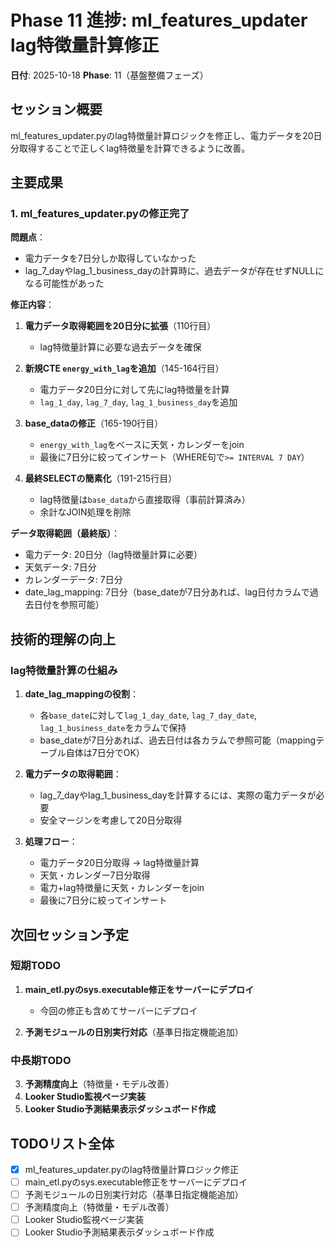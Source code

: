 # Phase 11 進捗: ml_features_updater lag特徴量計算修正

**日付**: 2025-10-18
**Phase**: 11（基盤整備フェーズ）

## セッション概要

ml_features_updater.pyのlag特徴量計算ロジックを修正し、電力データを20日分取得することで正しくlag特徴量を計算できるように改善。

## 主要成果

### 1. ml_features_updater.pyの修正完了

**問題点**：
- 電力データを7日分しか取得していなかった
- lag_7_dayやlag_1_business_dayの計算時に、過去データが存在せずNULLになる可能性があった

**修正内容**：
1. **電力データ取得範囲を20日分に拡張**（110行目）
   - lag特徴量計算に必要な過去データを確保

2. **新規CTE `energy_with_lag`を追加**（145-164行目）
   - 電力データ20日分に対して先にlag特徴量を計算
   - `lag_1_day`, `lag_7_day`, `lag_1_business_day`を追加

3. **base_dataの修正**（165-190行目）
   - `energy_with_lag`をベースに天気・カレンダーをjoin
   - 最後に7日分に絞ってインサート（WHERE句で`>= INTERVAL 7 DAY`）

4. **最終SELECTの簡素化**（191-215行目）
   - lag特徴量は`base_data`から直接取得（事前計算済み）
   - 余計なJOIN処理を削除

**データ取得範囲（最終版）**：
- 電力データ: 20日分（lag特徴量計算に必要）
- 天気データ: 7日分
- カレンダーデータ: 7日分
- date_lag_mapping: 7日分（base_dateが7日分あれば、lag日付カラムで過去日付を参照可能）

## 技術的理解の向上

### lag特徴量計算の仕組み

1. **date_lag_mappingの役割**：
   - 各`base_date`に対して`lag_1_day_date`, `lag_7_day_date`, `lag_1_business_date`をカラムで保持
   - base_dateが7日分あれば、過去日付は各カラムで参照可能（mappingテーブル自体は7日分でOK）

2. **電力データの取得範囲**：
   - lag_7_dayやlag_1_business_dayを計算するには、実際の電力データが必要
   - 安全マージンを考慮して20日分取得

3. **処理フロー**：
   - 電力データ20日分取得 → lag特徴量計算
   - 天気・カレンダー7日分取得
   - 電力+lag特徴量に天気・カレンダーをjoin
   - 最後に7日分に絞ってインサート

## 次回セッション予定

### 短期TODO

1. **main_etl.pyのsys.executable修正をサーバーにデプロイ**
   - 今回の修正も含めてサーバーにデプロイ

2. **予測モジュールの日別実行対応**（基準日指定機能追加）

### 中長期TODO

3. **予測精度向上**（特徴量・モデル改善）
4. **Looker Studio監視ページ実装**
5. **Looker Studio予測結果表示ダッシュボード作成**

## TODOリスト全体

- [x] ml_features_updater.pyのlag特徴量計算ロジック修正
- [ ] main_etl.pyのsys.executable修正をサーバーにデプロイ
- [ ] 予測モジュールの日別実行対応（基準日指定機能追加）
- [ ] 予測精度向上（特徴量・モデル改善）
- [ ] Looker Studio監視ページ実装
- [ ] Looker Studio予測結果表示ダッシュボード作成
